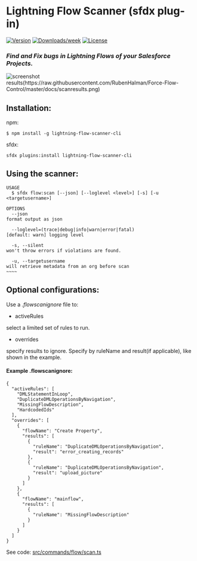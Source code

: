 Lightning Flow Scanner (sfdx plug-in)
=====================

[![Version](https://img.shields.io/npm/v/lightning-flow-scanner-cli.svg)](https://npmjs.org/package/lightning-flow-scanner-cli)
[![Downloads/week](https://img.shields.io/npm/dw/lightning-flow-scanner-cli.svg)](https://npmjs.org/package/lightning-flow-scanner-cli)
[![License](https://img.shields.io/npm/l/lightning-flow-scanner-cli.svg)](https://github.com/https://github.com/Force-Config-Control/lightning-flow-scanner-cli.git/blob/master/package.json)

### _Find and Fix bugs in Lightning Flows of your Salesforce Projects._

![screenshot results(https://raw.githubusercontent.com/RubenHalman/Force-Flow-Control/master/docs/scanresults.png)](https://raw.githubusercontent.com/Force-Config-Control/lightning-flow-scanner-cli/master/.images/results.png)

## Installation:

npm:
```sh-session
$ npm install -g lightning-flow-scanner-cli
```

sfdx:
```sh-session
sfdx plugins:install lightning-flow-scanner-cli
```

## Using the scanner:

```
USAGE
  $ sfdx flow:scan [--json] [--loglevel <level>] [-s] [-u <targetusername>]

OPTIONS
  --json                                                                            format output as json

  --loglevel=(trace|debug|info|warn|error|fatal)                                    [default: warn] logging level

  -s, --silent                                                                      won't throw errors if violations are found.

  -u, --targetusername                                                              will retrieve metadata from an org before scan
~~~~
```

## Optional configurations:
Use a _.flowscanignore_ file to:

 - activeRules
 
 select a limited set of rules to run.
    
 - overrides
 
 specify results to ignore. Specify by ruleName and result(if applicable), like shown in the example.

#### Example .flowscanignore:
```
{
  "activeRules": [
    "DMLStatementInLoop",
    "DuplicateDMLOperationsByNavigation",
    "MissingFlowDescription",
    "HardcodedIds"
  ],
  "overrides": [
    {
      "flowName": "Create Property",
      "results": [
        {
          "ruleName": "DuplicateDMLOperationsByNavigation",
          "result": "error_creating_records"
        },
        {
          "ruleName": "DuplicateDMLOperationsByNavigation",
          "result": "upload_picture"
        }
      ]
    },
    {
      "flowName": "mainflow",
      "results": [
        {
          "ruleName": "MissingFlowDescription"
        }
      ]
    }
  ]
}
```

See code: [src/commands/flow/scan.ts](https://github.com/Force-Config-Control/lightning-flow-scanner-cli/blob/v0.0.18/src/commands/flow/scan.ts)

